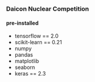 ### Daicon Nuclear Competition


#### pre-installed
- tensorflow == 2.0
- scikit-learn == 0.21
- numpy
- pandas
- matplotlib
- seaborn
- keras == 2.3 
